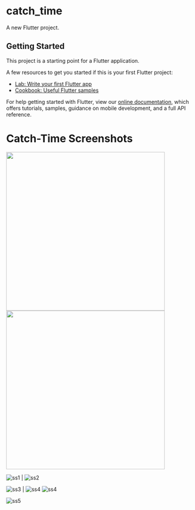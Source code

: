 # catch_time

A new Flutter project.

## Getting Started

This project is a starting point for a Flutter application.

A few resources to get you started if this is your first Flutter project:

- [Lab: Write your first Flutter app](https://flutter.dev/docs/get-started/codelab)
- [Cookbook: Useful Flutter samples](https://flutter.dev/docs/cookbook)

For help getting started with Flutter, view our
[online documentation](https://flutter.dev/docs), which offers tutorials,
samples, guidance on mobile development, and a full API reference.
# Catch-Time Screenshots

<img src="images/ss1.jpeg" width="425"/> <img src="images/ss2.jpeg" width="425"/>



![ss1](images/ss1.jpeg)  |  ![ss2](images/ss2.jpeg)

![ss3](images/ss3.jpeg)  |  ![ss4](images/ss4.jpeg)
![ss4](images/ss4.jpeg)

![ss5](images/ss5.jpeg)
